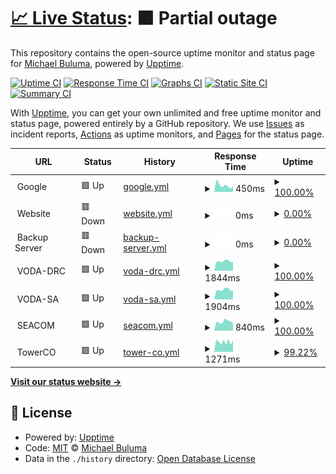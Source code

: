 # [📈 Live Status](https://buluma.github.io/uptime): <!--live status--> **🟧 Partial outage**

This repository contains the open-source uptime monitor and status page for [Michael Buluma](https://www.buluma.me.ke/), powered by [Upptime](https://github.com/upptime/upptime).

[![Uptime CI](https://github.com/buluma/uptime/workflows/Uptime%20CI/badge.svg)](https://github.com/buluma/uptime/actions?query=workflow%3A%22Uptime+CI%22)
[![Response Time CI](https://github.com/buluma/uptime/workflows/Response%20Time%20CI/badge.svg)](https://github.com/buluma/uptime/actions?query=workflow%3A%22Response+Time+CI%22)
[![Graphs CI](https://github.com/buluma/uptime/workflows/Graphs%20CI/badge.svg)](https://github.com/buluma/uptime/actions?query=workflow%3A%22Graphs+CI%22)
[![Static Site CI](https://github.com/buluma/uptime/workflows/Static%20Site%20CI/badge.svg)](https://github.com/buluma/uptime/actions?query=workflow%3A%22Static+Site+CI%22)
[![Summary CI](https://github.com/buluma/uptime/workflows/Summary%20CI/badge.svg)](https://github.com/buluma/uptime/actions?query=workflow%3A%22Summary+CI%22)

With [Upptime](https://upptime.js.org), you can get your own unlimited and free uptime monitor and status page, powered entirely by a GitHub repository. We use [Issues](https://github.com/buluma/uptime/issues) as incident reports, [Actions](https://github.com/buluma/uptime/actions) as uptime monitors, and [Pages](https://buluma.github.io/uptime) for the status page.

<!--start: status pages-->
<!-- This summary is generated by Upptime (https://github.com/upptime/upptime) -->
<!-- Do not edit this manually, your changes will be overwritten -->
<!-- prettier-ignore -->
| URL | Status | History | Response Time | Uptime |
| --- | ------ | ------- | ------------- | ------ |
| <img alt="" src="https://icons.duckduckgo.com/ip3/null.ico" height="13"> Google | 🟩 Up | [google.yml](https://github.com/buluma/uptime/commits/HEAD/history/google.yml) | <details><summary><img alt="Response time graph" src="./graphs/google/response-time-week.png" height="20"> 450ms</summary><br><a href="https://buluma.github.io/uptime/history/google"><img alt="Response time 568" src="https://img.shields.io/endpoint?url=https%3A%2F%2Fraw.githubusercontent.com%2Fbuluma%2Fuptime%2FHEAD%2Fapi%2Fgoogle%2Fresponse-time.json"></a><br><a href="https://buluma.github.io/uptime/history/google"><img alt="24-hour response time 368" src="https://img.shields.io/endpoint?url=https%3A%2F%2Fraw.githubusercontent.com%2Fbuluma%2Fuptime%2FHEAD%2Fapi%2Fgoogle%2Fresponse-time-day.json"></a><br><a href="https://buluma.github.io/uptime/history/google"><img alt="7-day response time 450" src="https://img.shields.io/endpoint?url=https%3A%2F%2Fraw.githubusercontent.com%2Fbuluma%2Fuptime%2FHEAD%2Fapi%2Fgoogle%2Fresponse-time-week.json"></a><br><a href="https://buluma.github.io/uptime/history/google"><img alt="30-day response time 448" src="https://img.shields.io/endpoint?url=https%3A%2F%2Fraw.githubusercontent.com%2Fbuluma%2Fuptime%2FHEAD%2Fapi%2Fgoogle%2Fresponse-time-month.json"></a><br><a href="https://buluma.github.io/uptime/history/google"><img alt="1-year response time 505" src="https://img.shields.io/endpoint?url=https%3A%2F%2Fraw.githubusercontent.com%2Fbuluma%2Fuptime%2FHEAD%2Fapi%2Fgoogle%2Fresponse-time-year.json"></a></details> | <details><summary><a href="https://buluma.github.io/uptime/history/google">100.00%</a></summary><a href="https://buluma.github.io/uptime/history/google"><img alt="All-time uptime 100.00%" src="https://img.shields.io/endpoint?url=https%3A%2F%2Fraw.githubusercontent.com%2Fbuluma%2Fuptime%2FHEAD%2Fapi%2Fgoogle%2Fuptime.json"></a><br><a href="https://buluma.github.io/uptime/history/google"><img alt="24-hour uptime 100.00%" src="https://img.shields.io/endpoint?url=https%3A%2F%2Fraw.githubusercontent.com%2Fbuluma%2Fuptime%2FHEAD%2Fapi%2Fgoogle%2Fuptime-day.json"></a><br><a href="https://buluma.github.io/uptime/history/google"><img alt="7-day uptime 100.00%" src="https://img.shields.io/endpoint?url=https%3A%2F%2Fraw.githubusercontent.com%2Fbuluma%2Fuptime%2FHEAD%2Fapi%2Fgoogle%2Fuptime-week.json"></a><br><a href="https://buluma.github.io/uptime/history/google"><img alt="30-day uptime 100.00%" src="https://img.shields.io/endpoint?url=https%3A%2F%2Fraw.githubusercontent.com%2Fbuluma%2Fuptime%2FHEAD%2Fapi%2Fgoogle%2Fuptime-month.json"></a><br><a href="https://buluma.github.io/uptime/history/google"><img alt="1-year uptime 100.00%" src="https://img.shields.io/endpoint?url=https%3A%2F%2Fraw.githubusercontent.com%2Fbuluma%2Fuptime%2FHEAD%2Fapi%2Fgoogle%2Fuptime-year.json"></a></details>
| <img alt="" src="https://www.buluma.co.ke/wp-content/uploads/2015/12/logo.png" height="13"> Website | 🟥 Down | [website.yml](https://github.com/buluma/uptime/commits/HEAD/history/website.yml) | <details><summary><img alt="Response time graph" src="./graphs/website/response-time-week.png" height="20"> 0ms</summary><br><a href="https://buluma.github.io/uptime/history/website"><img alt="Response time 10896" src="https://img.shields.io/endpoint?url=https%3A%2F%2Fraw.githubusercontent.com%2Fbuluma%2Fuptime%2FHEAD%2Fapi%2Fwebsite%2Fresponse-time.json"></a><br><a href="https://buluma.github.io/uptime/history/website"><img alt="24-hour response time 0" src="https://img.shields.io/endpoint?url=https%3A%2F%2Fraw.githubusercontent.com%2Fbuluma%2Fuptime%2FHEAD%2Fapi%2Fwebsite%2Fresponse-time-day.json"></a><br><a href="https://buluma.github.io/uptime/history/website"><img alt="7-day response time 0" src="https://img.shields.io/endpoint?url=https%3A%2F%2Fraw.githubusercontent.com%2Fbuluma%2Fuptime%2FHEAD%2Fapi%2Fwebsite%2Fresponse-time-week.json"></a><br><a href="https://buluma.github.io/uptime/history/website"><img alt="30-day response time 0" src="https://img.shields.io/endpoint?url=https%3A%2F%2Fraw.githubusercontent.com%2Fbuluma%2Fuptime%2FHEAD%2Fapi%2Fwebsite%2Fresponse-time-month.json"></a><br><a href="https://buluma.github.io/uptime/history/website"><img alt="1-year response time 10428" src="https://img.shields.io/endpoint?url=https%3A%2F%2Fraw.githubusercontent.com%2Fbuluma%2Fuptime%2FHEAD%2Fapi%2Fwebsite%2Fresponse-time-year.json"></a></details> | <details><summary><a href="https://buluma.github.io/uptime/history/website">0.00%</a></summary><a href="https://buluma.github.io/uptime/history/website"><img alt="All-time uptime 87.25%" src="https://img.shields.io/endpoint?url=https%3A%2F%2Fraw.githubusercontent.com%2Fbuluma%2Fuptime%2FHEAD%2Fapi%2Fwebsite%2Fuptime.json"></a><br><a href="https://buluma.github.io/uptime/history/website"><img alt="24-hour uptime 0.00%" src="https://img.shields.io/endpoint?url=https%3A%2F%2Fraw.githubusercontent.com%2Fbuluma%2Fuptime%2FHEAD%2Fapi%2Fwebsite%2Fuptime-day.json"></a><br><a href="https://buluma.github.io/uptime/history/website"><img alt="7-day uptime 0.00%" src="https://img.shields.io/endpoint?url=https%3A%2F%2Fraw.githubusercontent.com%2Fbuluma%2Fuptime%2FHEAD%2Fapi%2Fwebsite%2Fuptime-week.json"></a><br><a href="https://buluma.github.io/uptime/history/website"><img alt="30-day uptime 1.38%" src="https://img.shields.io/endpoint?url=https%3A%2F%2Fraw.githubusercontent.com%2Fbuluma%2Fuptime%2FHEAD%2Fapi%2Fwebsite%2Fuptime-month.json"></a><br><a href="https://buluma.github.io/uptime/history/website"><img alt="1-year uptime 78.11%" src="https://img.shields.io/endpoint?url=https%3A%2F%2Fraw.githubusercontent.com%2Fbuluma%2Fuptime%2FHEAD%2Fapi%2Fwebsite%2Fuptime-year.json"></a></details>
| <img alt="" src="https://icons.duckduckgo.com/ip3/null.ico" height="13"> Backup Server | 🟥 Down | [backup-server.yml](https://github.com/buluma/uptime/commits/HEAD/history/backup-server.yml) | <details><summary><img alt="Response time graph" src="./graphs/backup-server/response-time-week.png" height="20"> 0ms</summary><br><a href="https://buluma.github.io/uptime/history/backup-server"><img alt="Response time 1338" src="https://img.shields.io/endpoint?url=https%3A%2F%2Fraw.githubusercontent.com%2Fbuluma%2Fuptime%2FHEAD%2Fapi%2Fbackup-server%2Fresponse-time.json"></a><br><a href="https://buluma.github.io/uptime/history/backup-server"><img alt="24-hour response time 0" src="https://img.shields.io/endpoint?url=https%3A%2F%2Fraw.githubusercontent.com%2Fbuluma%2Fuptime%2FHEAD%2Fapi%2Fbackup-server%2Fresponse-time-day.json"></a><br><a href="https://buluma.github.io/uptime/history/backup-server"><img alt="7-day response time 0" src="https://img.shields.io/endpoint?url=https%3A%2F%2Fraw.githubusercontent.com%2Fbuluma%2Fuptime%2FHEAD%2Fapi%2Fbackup-server%2Fresponse-time-week.json"></a><br><a href="https://buluma.github.io/uptime/history/backup-server"><img alt="30-day response time 0" src="https://img.shields.io/endpoint?url=https%3A%2F%2Fraw.githubusercontent.com%2Fbuluma%2Fuptime%2FHEAD%2Fapi%2Fbackup-server%2Fresponse-time-month.json"></a><br><a href="https://buluma.github.io/uptime/history/backup-server"><img alt="1-year response time 1431" src="https://img.shields.io/endpoint?url=https%3A%2F%2Fraw.githubusercontent.com%2Fbuluma%2Fuptime%2FHEAD%2Fapi%2Fbackup-server%2Fresponse-time-year.json"></a></details> | <details><summary><a href="https://buluma.github.io/uptime/history/backup-server">0.00%</a></summary><a href="https://buluma.github.io/uptime/history/backup-server"><img alt="All-time uptime 77.38%" src="https://img.shields.io/endpoint?url=https%3A%2F%2Fraw.githubusercontent.com%2Fbuluma%2Fuptime%2FHEAD%2Fapi%2Fbackup-server%2Fuptime.json"></a><br><a href="https://buluma.github.io/uptime/history/backup-server"><img alt="24-hour uptime 0.00%" src="https://img.shields.io/endpoint?url=https%3A%2F%2Fraw.githubusercontent.com%2Fbuluma%2Fuptime%2FHEAD%2Fapi%2Fbackup-server%2Fuptime-day.json"></a><br><a href="https://buluma.github.io/uptime/history/backup-server"><img alt="7-day uptime 0.00%" src="https://img.shields.io/endpoint?url=https%3A%2F%2Fraw.githubusercontent.com%2Fbuluma%2Fuptime%2FHEAD%2Fapi%2Fbackup-server%2Fuptime-week.json"></a><br><a href="https://buluma.github.io/uptime/history/backup-server"><img alt="30-day uptime 1.38%" src="https://img.shields.io/endpoint?url=https%3A%2F%2Fraw.githubusercontent.com%2Fbuluma%2Fuptime%2FHEAD%2Fapi%2Fbackup-server%2Fuptime-month.json"></a><br><a href="https://buluma.github.io/uptime/history/backup-server"><img alt="1-year uptime 89.88%" src="https://img.shields.io/endpoint?url=https%3A%2F%2Fraw.githubusercontent.com%2Fbuluma%2Fuptime%2FHEAD%2Fapi%2Fbackup-server%2Fuptime-year.json"></a></details>
| <img alt="" src="https://streamline.vodacom.nasctech.com/assets/themes/red/favicon-f2a3647166d7f65772251fba577f51d9.ico" height="13"> VODA-DRC | 🟩 Up | [voda-drc.yml](https://github.com/buluma/uptime/commits/HEAD/history/voda-drc.yml) | <details><summary><img alt="Response time graph" src="./graphs/voda-drc/response-time-week.png" height="20"> 1844ms</summary><br><a href="https://buluma.github.io/uptime/history/voda-drc"><img alt="Response time 1659" src="https://img.shields.io/endpoint?url=https%3A%2F%2Fraw.githubusercontent.com%2Fbuluma%2Fuptime%2FHEAD%2Fapi%2Fvoda-drc%2Fresponse-time.json"></a><br><a href="https://buluma.github.io/uptime/history/voda-drc"><img alt="24-hour response time 1691" src="https://img.shields.io/endpoint?url=https%3A%2F%2Fraw.githubusercontent.com%2Fbuluma%2Fuptime%2FHEAD%2Fapi%2Fvoda-drc%2Fresponse-time-day.json"></a><br><a href="https://buluma.github.io/uptime/history/voda-drc"><img alt="7-day response time 1844" src="https://img.shields.io/endpoint?url=https%3A%2F%2Fraw.githubusercontent.com%2Fbuluma%2Fuptime%2FHEAD%2Fapi%2Fvoda-drc%2Fresponse-time-week.json"></a><br><a href="https://buluma.github.io/uptime/history/voda-drc"><img alt="30-day response time 1835" src="https://img.shields.io/endpoint?url=https%3A%2F%2Fraw.githubusercontent.com%2Fbuluma%2Fuptime%2FHEAD%2Fapi%2Fvoda-drc%2Fresponse-time-month.json"></a><br><a href="https://buluma.github.io/uptime/history/voda-drc"><img alt="1-year response time 1647" src="https://img.shields.io/endpoint?url=https%3A%2F%2Fraw.githubusercontent.com%2Fbuluma%2Fuptime%2FHEAD%2Fapi%2Fvoda-drc%2Fresponse-time-year.json"></a></details> | <details><summary><a href="https://buluma.github.io/uptime/history/voda-drc">100.00%</a></summary><a href="https://buluma.github.io/uptime/history/voda-drc"><img alt="All-time uptime 99.69%" src="https://img.shields.io/endpoint?url=https%3A%2F%2Fraw.githubusercontent.com%2Fbuluma%2Fuptime%2FHEAD%2Fapi%2Fvoda-drc%2Fuptime.json"></a><br><a href="https://buluma.github.io/uptime/history/voda-drc"><img alt="24-hour uptime 100.00%" src="https://img.shields.io/endpoint?url=https%3A%2F%2Fraw.githubusercontent.com%2Fbuluma%2Fuptime%2FHEAD%2Fapi%2Fvoda-drc%2Fuptime-day.json"></a><br><a href="https://buluma.github.io/uptime/history/voda-drc"><img alt="7-day uptime 100.00%" src="https://img.shields.io/endpoint?url=https%3A%2F%2Fraw.githubusercontent.com%2Fbuluma%2Fuptime%2FHEAD%2Fapi%2Fvoda-drc%2Fuptime-week.json"></a><br><a href="https://buluma.github.io/uptime/history/voda-drc"><img alt="30-day uptime 99.45%" src="https://img.shields.io/endpoint?url=https%3A%2F%2Fraw.githubusercontent.com%2Fbuluma%2Fuptime%2FHEAD%2Fapi%2Fvoda-drc%2Fuptime-month.json"></a><br><a href="https://buluma.github.io/uptime/history/voda-drc"><img alt="1-year uptime 99.45%" src="https://img.shields.io/endpoint?url=https%3A%2F%2Fraw.githubusercontent.com%2Fbuluma%2Fuptime%2FHEAD%2Fapi%2Fvoda-drc%2Fuptime-year.json"></a></details>
| <img alt="" src="https://streamline.vodacomsa-battery.nasctech.com/assets/themes/blue/favicon-302dd2875b38cf6af9ef5d7da5a7c7d5.ico" height="13"> VODA-SA | 🟩 Up | [voda-sa.yml](https://github.com/buluma/uptime/commits/HEAD/history/voda-sa.yml) | <details><summary><img alt="Response time graph" src="./graphs/voda-sa/response-time-week.png" height="20"> 1904ms</summary><br><a href="https://buluma.github.io/uptime/history/voda-sa"><img alt="Response time 1712" src="https://img.shields.io/endpoint?url=https%3A%2F%2Fraw.githubusercontent.com%2Fbuluma%2Fuptime%2FHEAD%2Fapi%2Fvoda-sa%2Fresponse-time.json"></a><br><a href="https://buluma.github.io/uptime/history/voda-sa"><img alt="24-hour response time 1729" src="https://img.shields.io/endpoint?url=https%3A%2F%2Fraw.githubusercontent.com%2Fbuluma%2Fuptime%2FHEAD%2Fapi%2Fvoda-sa%2Fresponse-time-day.json"></a><br><a href="https://buluma.github.io/uptime/history/voda-sa"><img alt="7-day response time 1904" src="https://img.shields.io/endpoint?url=https%3A%2F%2Fraw.githubusercontent.com%2Fbuluma%2Fuptime%2FHEAD%2Fapi%2Fvoda-sa%2Fresponse-time-week.json"></a><br><a href="https://buluma.github.io/uptime/history/voda-sa"><img alt="30-day response time 1913" src="https://img.shields.io/endpoint?url=https%3A%2F%2Fraw.githubusercontent.com%2Fbuluma%2Fuptime%2FHEAD%2Fapi%2Fvoda-sa%2Fresponse-time-month.json"></a><br><a href="https://buluma.github.io/uptime/history/voda-sa"><img alt="1-year response time 1690" src="https://img.shields.io/endpoint?url=https%3A%2F%2Fraw.githubusercontent.com%2Fbuluma%2Fuptime%2FHEAD%2Fapi%2Fvoda-sa%2Fresponse-time-year.json"></a></details> | <details><summary><a href="https://buluma.github.io/uptime/history/voda-sa">100.00%</a></summary><a href="https://buluma.github.io/uptime/history/voda-sa"><img alt="All-time uptime 99.75%" src="https://img.shields.io/endpoint?url=https%3A%2F%2Fraw.githubusercontent.com%2Fbuluma%2Fuptime%2FHEAD%2Fapi%2Fvoda-sa%2Fuptime.json"></a><br><a href="https://buluma.github.io/uptime/history/voda-sa"><img alt="24-hour uptime 100.00%" src="https://img.shields.io/endpoint?url=https%3A%2F%2Fraw.githubusercontent.com%2Fbuluma%2Fuptime%2FHEAD%2Fapi%2Fvoda-sa%2Fuptime-day.json"></a><br><a href="https://buluma.github.io/uptime/history/voda-sa"><img alt="7-day uptime 100.00%" src="https://img.shields.io/endpoint?url=https%3A%2F%2Fraw.githubusercontent.com%2Fbuluma%2Fuptime%2FHEAD%2Fapi%2Fvoda-sa%2Fuptime-week.json"></a><br><a href="https://buluma.github.io/uptime/history/voda-sa"><img alt="30-day uptime 100.00%" src="https://img.shields.io/endpoint?url=https%3A%2F%2Fraw.githubusercontent.com%2Fbuluma%2Fuptime%2FHEAD%2Fapi%2Fvoda-sa%2Fuptime-month.json"></a><br><a href="https://buluma.github.io/uptime/history/voda-sa"><img alt="1-year uptime 99.57%" src="https://img.shields.io/endpoint?url=https%3A%2F%2Fraw.githubusercontent.com%2Fbuluma%2Fuptime%2FHEAD%2Fapi%2Fvoda-sa%2Fuptime-year.json"></a></details>
| <img alt="" src="https://streamline.dev.seacom.nasctech.com/assets/themes/light_blue/favicon-144e541887d412afb098092e2cacce90.ico" height="13"> SEACOM | 🟩 Up | [seacom.yml](https://github.com/buluma/uptime/commits/HEAD/history/seacom.yml) | <details><summary><img alt="Response time graph" src="./graphs/seacom/response-time-week.png" height="20"> 840ms</summary><br><a href="https://buluma.github.io/uptime/history/seacom"><img alt="Response time 820" src="https://img.shields.io/endpoint?url=https%3A%2F%2Fraw.githubusercontent.com%2Fbuluma%2Fuptime%2FHEAD%2Fapi%2Fseacom%2Fresponse-time.json"></a><br><a href="https://buluma.github.io/uptime/history/seacom"><img alt="24-hour response time 677" src="https://img.shields.io/endpoint?url=https%3A%2F%2Fraw.githubusercontent.com%2Fbuluma%2Fuptime%2FHEAD%2Fapi%2Fseacom%2Fresponse-time-day.json"></a><br><a href="https://buluma.github.io/uptime/history/seacom"><img alt="7-day response time 840" src="https://img.shields.io/endpoint?url=https%3A%2F%2Fraw.githubusercontent.com%2Fbuluma%2Fuptime%2FHEAD%2Fapi%2Fseacom%2Fresponse-time-week.json"></a><br><a href="https://buluma.github.io/uptime/history/seacom"><img alt="30-day response time 788" src="https://img.shields.io/endpoint?url=https%3A%2F%2Fraw.githubusercontent.com%2Fbuluma%2Fuptime%2FHEAD%2Fapi%2Fseacom%2Fresponse-time-month.json"></a><br><a href="https://buluma.github.io/uptime/history/seacom"><img alt="1-year response time 820" src="https://img.shields.io/endpoint?url=https%3A%2F%2Fraw.githubusercontent.com%2Fbuluma%2Fuptime%2FHEAD%2Fapi%2Fseacom%2Fresponse-time-year.json"></a></details> | <details><summary><a href="https://buluma.github.io/uptime/history/seacom">100.00%</a></summary><a href="https://buluma.github.io/uptime/history/seacom"><img alt="All-time uptime 98.55%" src="https://img.shields.io/endpoint?url=https%3A%2F%2Fraw.githubusercontent.com%2Fbuluma%2Fuptime%2FHEAD%2Fapi%2Fseacom%2Fuptime.json"></a><br><a href="https://buluma.github.io/uptime/history/seacom"><img alt="24-hour uptime 100.00%" src="https://img.shields.io/endpoint?url=https%3A%2F%2Fraw.githubusercontent.com%2Fbuluma%2Fuptime%2FHEAD%2Fapi%2Fseacom%2Fuptime-day.json"></a><br><a href="https://buluma.github.io/uptime/history/seacom"><img alt="7-day uptime 100.00%" src="https://img.shields.io/endpoint?url=https%3A%2F%2Fraw.githubusercontent.com%2Fbuluma%2Fuptime%2FHEAD%2Fapi%2Fseacom%2Fuptime-week.json"></a><br><a href="https://buluma.github.io/uptime/history/seacom"><img alt="30-day uptime 100.00%" src="https://img.shields.io/endpoint?url=https%3A%2F%2Fraw.githubusercontent.com%2Fbuluma%2Fuptime%2FHEAD%2Fapi%2Fseacom%2Fuptime-month.json"></a><br><a href="https://buluma.github.io/uptime/history/seacom"><img alt="1-year uptime 99.70%" src="https://img.shields.io/endpoint?url=https%3A%2F%2Fraw.githubusercontent.com%2Fbuluma%2Fuptime%2FHEAD%2Fapi%2Fseacom%2Fuptime-year.json"></a></details>
| <img alt="" src="https://za.staging.towerco.africa/assets/themes/light_blue/favicon-144e541887d412afb098092e2cacce90.ico" height="13"> TowerCO | 🟩 Up | [tower-co.yml](https://github.com/buluma/uptime/commits/HEAD/history/tower-co.yml) | <details><summary><img alt="Response time graph" src="./graphs/tower-co/response-time-week.png" height="20"> 1271ms</summary><br><a href="https://buluma.github.io/uptime/history/tower-co"><img alt="Response time 1361" src="https://img.shields.io/endpoint?url=https%3A%2F%2Fraw.githubusercontent.com%2Fbuluma%2Fuptime%2FHEAD%2Fapi%2Ftower-co%2Fresponse-time.json"></a><br><a href="https://buluma.github.io/uptime/history/tower-co"><img alt="24-hour response time 1465" src="https://img.shields.io/endpoint?url=https%3A%2F%2Fraw.githubusercontent.com%2Fbuluma%2Fuptime%2FHEAD%2Fapi%2Ftower-co%2Fresponse-time-day.json"></a><br><a href="https://buluma.github.io/uptime/history/tower-co"><img alt="7-day response time 1271" src="https://img.shields.io/endpoint?url=https%3A%2F%2Fraw.githubusercontent.com%2Fbuluma%2Fuptime%2FHEAD%2Fapi%2Ftower-co%2Fresponse-time-week.json"></a><br><a href="https://buluma.github.io/uptime/history/tower-co"><img alt="30-day response time 1366" src="https://img.shields.io/endpoint?url=https%3A%2F%2Fraw.githubusercontent.com%2Fbuluma%2Fuptime%2FHEAD%2Fapi%2Ftower-co%2Fresponse-time-month.json"></a><br><a href="https://buluma.github.io/uptime/history/tower-co"><img alt="1-year response time 1361" src="https://img.shields.io/endpoint?url=https%3A%2F%2Fraw.githubusercontent.com%2Fbuluma%2Fuptime%2FHEAD%2Fapi%2Ftower-co%2Fresponse-time-year.json"></a></details> | <details><summary><a href="https://buluma.github.io/uptime/history/tower-co">99.22%</a></summary><a href="https://buluma.github.io/uptime/history/tower-co"><img alt="All-time uptime 99.14%" src="https://img.shields.io/endpoint?url=https%3A%2F%2Fraw.githubusercontent.com%2Fbuluma%2Fuptime%2FHEAD%2Fapi%2Ftower-co%2Fuptime.json"></a><br><a href="https://buluma.github.io/uptime/history/tower-co"><img alt="24-hour uptime 100.00%" src="https://img.shields.io/endpoint?url=https%3A%2F%2Fraw.githubusercontent.com%2Fbuluma%2Fuptime%2FHEAD%2Fapi%2Ftower-co%2Fuptime-day.json"></a><br><a href="https://buluma.github.io/uptime/history/tower-co"><img alt="7-day uptime 99.22%" src="https://img.shields.io/endpoint?url=https%3A%2F%2Fraw.githubusercontent.com%2Fbuluma%2Fuptime%2FHEAD%2Fapi%2Ftower-co%2Fuptime-week.json"></a><br><a href="https://buluma.github.io/uptime/history/tower-co"><img alt="30-day uptime 99.82%" src="https://img.shields.io/endpoint?url=https%3A%2F%2Fraw.githubusercontent.com%2Fbuluma%2Fuptime%2FHEAD%2Fapi%2Ftower-co%2Fuptime-month.json"></a><br><a href="https://buluma.github.io/uptime/history/tower-co"><img alt="1-year uptime 99.14%" src="https://img.shields.io/endpoint?url=https%3A%2F%2Fraw.githubusercontent.com%2Fbuluma%2Fuptime%2FHEAD%2Fapi%2Ftower-co%2Fuptime-year.json"></a></details>

<!--end: status pages-->

[**Visit our status website →**](https://buluma.github.io/uptime)

## 📄 License

- Powered by: [Upptime](https://github.com/upptime/upptime)
- Code: [MIT](./LICENSE) © [Michael Buluma](https://www.buluma.me.ke/)
- Data in the `./history` directory: [Open Database License](https://opendatacommons.org/licenses/odbl/1-0/)
